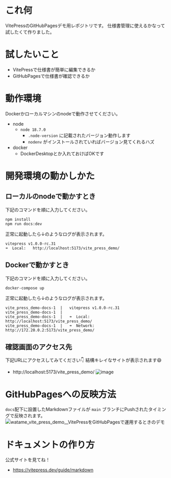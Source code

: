 # これ何
VitePressのGitHubPagesデモ用レポジトリです。
仕様書管理に使えるかなって試したくて作りました。

# 試したいこと
- VitePressで仕様書が簡単に編集できるか
- GitHubPagesで仕様書が確認できるか

# 動作環境
Dockerかローカルマシンのnodeで動作させてください。
- node
    - `node 18.7.0`
        - `.node-version` に記載されたバージョン動作します
        - `nodenv` がインストールされていればバージョン見てくれるハズ
- docker
    - DockerDesktopとか入れておけばOKです

# 開発環境の動かしかた
## ローカルのnodeで動かすとき
下記のコマンドを順に入力してください。
```
npm install
npm run docs:dev
```

正常に起動したら↓のようなログが表示されます。
```
vitepress v1.0.0-rc.31
➜  Local:   http://localhost:5173/vite_press_demo/
```


## Dockerで動かすとき
下記のコマンドを順に入力してください。
```
docker-compose up
```

正常に起動したら↓のようなログが表示されます。
```
vite_press_demo-docs-1  |   vitepress v1.0.0-rc.31
vite_press_demo-docs-1  |
vite_press_demo-docs-1  |   ➜  Local:   http://localhost:5173/vite_press_demo/
vite_press_demo-docs-1  |   ➜  Network: http://172.20.0.2:5173/vite_press_demo/
```

## 確認画面のアクセス先
下記URLにアクセスしてみてください👇 結構キレイなサイトが表示されます😄
- http://localhost:5173/vite_press_demo/
![image](https://github.com/watame/vite_press_demo/assets/16306537/2cd2c2fc-0149-46b1-8f65-b1146d3122c9)


# GitHubPagesへの反映方法
`docs`配下に設置したMarkdownファイルが `main` ブランチにPushされたタイミングで反映されます。
![watame_vite_press_demo__VitePressをGitHubPagesで運用するときのデモ](https://github.com/watame/vite_press_demo/assets/16306537/929143c3-a936-4366-a5ef-52b7a6812b4b)


# ドキュメントの作り方
公式サイトを見てね！
- https://vitepress.dev/guide/markdown
